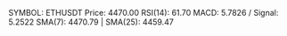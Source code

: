 SYMBOL: ETHUSDT
Price: 4470.00
RSI(14): 61.70
MACD: 5.7826 / Signal: 5.2522
SMA(7): 4470.79 | SMA(25): 4459.47
